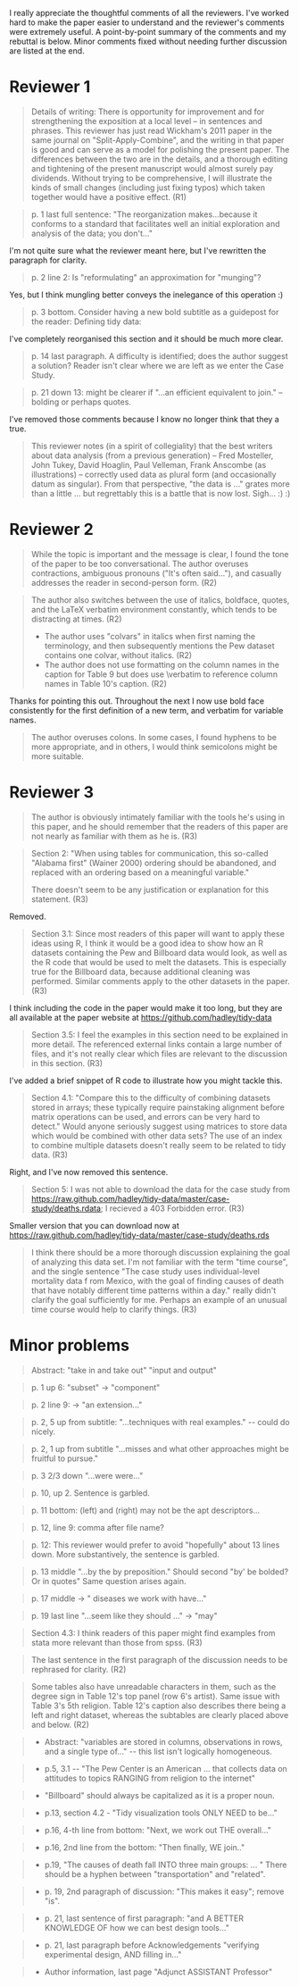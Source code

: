 I really appreciate the thoughtful comments of all the reviewers. I've worked
hard to make the paper easier to understand and the reviewer's comments were
extremely useful.  A point-by-point summary of the comments and my rebuttal
is below. Minor comments fixed without needing further discussion are listed
at the end.

# Reviewer 1

> Details of writing: There is opportunity for improvement and for 
> strengthening the exposition at a local level – in sentences and phrases. 
> This reviewer has just read Wickham's 2011 paper in the same journal on
> "Split-Apply-Combine", and the writing in that paper is good and can serve 
> as a model for polishing the present paper. The differences between the two 
> are in the details, and a thorough editing and tightening of the present 
> manuscript would almost surely pay dividends. Without trying to be 
> comprehensive, I will illustrate the kinds of small changes (including 
> just fixing typos) which taken together would have a positive effect. (R1)

> p. 1 last full sentence: "The reorganization makes...because it conforms to 
> a standard that facilitates well an initial exploration and analysis of the 
> data; you don't..."

I'm not quite sure what the reviewer meant here, but I've rewritten the 
paragraph for clarity.

> p. 2 line 2: Is "reformulating" an approximation for "munging"?

Yes, but I think mungling better conveys the inelegance of this operation :)

> p. 3 bottom. Consider having a new bold subtitle as a guidepost for the 
> reader: Defining tidy data:

I've completely reorganised this section and it should be much more clear.

> p. 14 last paragraph. A difficulty is identified; does the author suggest 
> a solution? Reader isn't clear where we are left as we enter the Case Study.

> p. 21 down 13: might be clearer if "...an efficient equivalent to join." 
> – bolding or perhaps quotes.

I've removed those comments because I know no longer think that they a true.

> This reviewer notes (in a spirit of collegiality) that the best writers about 
> data analysis (from a previous generation) – Fred Mosteller, John Tukey,
> David Hoaglin, Paul Velleman, Frank Anscombe (as illustrations) – correctly 
> used data as plural form (and occasionally datum as singular). From that 
> perspective, "the data is ..." grates more than a little ... but 
> regrettably this is a battle that is now lost. Sigh... :) :)


# Reviewer 2

> While the topic is important and the message is clear, I found the tone of
> the paper to be too conversational. The author overuses contractions,
> ambiguous pronouns ("It's often said..."), and casually addresses the reader 
> in second-person form. (R2)

> The author also switches between the use of italics, boldface, quotes, and 
> the LaTeX verbatim environment constantly, which tends to be distracting 
> at times. (R2)
> - The author uses "colvars" in italics when first naming the terminology, and 
> then subsequently mentions the Pew dataset contains one colvar, without 
> italics. (R2)
> - The author does not use formatting on the column names in the caption for 
> Table 9 but does use \verbatim to reference column names in Table 10's 
> caption. (R2)

Thanks for pointing this out. Throughout the next I now use bold face 
consistently for the first definition of a new term, and verbatim for
variable names.

> The author overuses colons. In some cases, I found hyphens to be more 
> appropriate, and in others, I would think semicolons might be more suitable.


# Reviewer 3

> The author is obviously intimately familiar with the tools he's using in 
> this paper, and he should remember that the readers of this paper are not 
> nearly as familiar with them as he is. (R3)

> Section 2: "When using tables for communication, this so-called 
> "Alabama first" (Wainer 2000) ordering should be abandoned, and replaced 
> with an ordering based on a meaningful variable."
> 
> There doesn't seem to be any justification or explanation for this statement.
> (R3)

Removed.

> Section 3.1: Since most readers of this paper will want to apply these ideas 
> using R, I think it would be a good idea to show how an R datasets containing 
> the Pew and Billboard data would look, as well as the R code that would be 
> used to melt the datasets. This is especially true for the Billboard data, 
> because additional cleaning was performed. Similar comments apply to the 
> other datasets in the paper. (R3)

I think including the code in the paper would make it too long, but they
are all available at the paper website at https://github.com/hadley/tidy-data

> Section 3.5: I feel the examples in this section need to be explained in 
> more detail. The referenced external links contain a large number of files, 
> and it's not really clear which files are relevant to the discussion in this 
> section. (R3)

I've added a brief snippet of R code to illustrate how you might tackle this.

> Section 4.1: "Compare this to the difficulty of combining datasets stored in 
> arrays; these typically require painstaking alignment before matrix 
> operations can be used, and errors can be very hard to detect."
> Would anyone seriously suggest using matrices to store data which would be 
> combined with other data sets? The use of an index to combine multiple 
> datasets doesn't really seem to be related to tidy data. (R3)

Right, and I've now removed this sentence.

> Section 5: I was not able to download the data for the case study from 
> https://raw.github.com/hadley/tidy-data/master/case-study/deaths.rdata; 
> I recieved a 403 Forbidden error. (R3)

Smaller version that you can download now at 
https://raw.github.com/hadley/tidy-data/master/case-study/deaths.rds

> I think there should be a more thorough discussion explaining the goal of 
> analyzing this data set. I'm not familiar with the term "time course", and 
> the single sentence "The case study uses individual-level mortality data f
> rom Mexico, with the goal of finding causes of death that have notably 
> different time patterns within a day." really didn't clarify the goal 
> sufficiently for me. Perhaps an example of an unusual time course would help 
> to clarify things. (R3)

# Minor problems

> Abstract: "take in and take out" "input and output"

> p. 1 up 6: "subset" -> "component"

> p. 2 line 9: -> "an extension..."

> p. 2, 5 up from subtitle: "...techniques with real examples." -- could do 
> nicely.

> p. 2, 1 up from subtitle "...misses and what other approaches might be 
> fruitful to pursue."

> p. 3 2/3 down "...were were..."

> p. 10, up 2. Sentence is garbled.

> p. 11 bottom: (left) and (right) may not be the apt descriptors... 

> p. 12, line 9: comma after file name?

> p. 12: This reviewer would prefer to avoid "hopefully" about 13 lines down. 
> More substantively, the sentence is garbled.


> p. 13 middle "...by the by preposition." Should second "by' be bolded? Or in 
> quotes" Same question arises again.

> p. 17 middle -> " diseases we work with have..." 

> p. 19 last line "...seem like they should ..." -> "may" 


> Section 4.3: I think readers of this paper might find examples from stata 
> more relevant than those from spss. (R3)

> The last sentence in the first paragraph of the discussion needs to be 
> rephrased for clarity.
> (R2)

> Some tables also have unreadable characters in them, such as the degree sign 
> in Table 12's top panel (row 6's artist). Same issue with Table 3's 5th 
> religion. Table 12's caption also describes there being a left and right 
> dataset, whereas the subtables are clearly placed above and below.
> (R2)

> - Abstract: "variables are stored in columns, observations in rows, and a 
> single type of..." -- this list isn't logically homogeneous.

> - p.5, 3.1 -- "The Pew Center is an American ... that collects data on 
> attitudes to topics RANGING from religion to the internet"

> - "Billboard" should always be capitalized as it is a proper noun. 

> - p.13, section 4.2 - "Tidy visualization tools ONLY NEED to be..." 

> - p.16, 4-th line from bottom: "Next, we work out THE overall..." 

> - p.16, 2nd line from the bottom: "Then finally, WE join.."

> - p.19, "The causes of death fall INTO three main groups: ... " There should 
> be a hyphen between "transportation" and "related".

> - p. 19, 2nd paragraph of discussion: "This makes it easy"; remove "is".

> - p. 21, last sentence of first paragraph: "and A BETTER KNOWLEDGE OF how 
> we can best design tools..."


> - p. 21, last paragraph before Acknowledgements "verifying experimental 
> design, AND filling in..."


> - Author information, last page "Adjunct ASSISTANT Professor"
